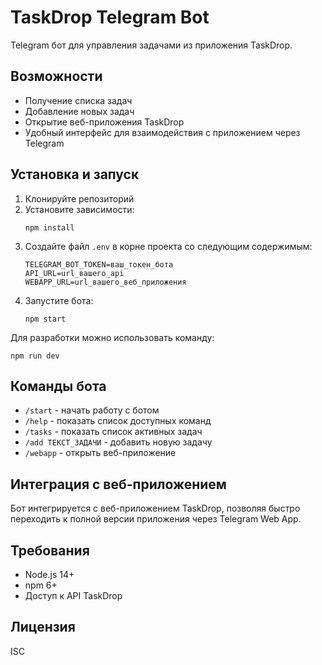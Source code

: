 # TaskDrop Telegram Bot

Telegram бот для управления задачами из приложения TaskDrop.

## Возможности

- Получение списка задач
- Добавление новых задач
- Открытие веб-приложения TaskDrop
- Удобный интерфейс для взаимодействия с приложением через Telegram

## Установка и запуск

1. Клонируйте репозиторий
2. Установите зависимости:
   ```
   npm install
   ```
3. Создайте файл `.env` в корне проекта со следующим содержимым:
   ```
   TELEGRAM_BOT_TOKEN=ваш_токен_бота
   API_URL=url_вашего_api
   WEBAPP_URL=url_вашего_веб_приложения
   ```
4. Запустите бота:
   ```
   npm start
   ```

Для разработки можно использовать команду:
```
npm run dev
```

## Команды бота

- `/start` - начать работу с ботом
- `/help` - показать список доступных команд
- `/tasks` - показать список активных задач
- `/add ТЕКСТ_ЗАДАЧИ` - добавить новую задачу
- `/webapp` - открыть веб-приложение

## Интеграция с веб-приложением

Бот интегрируется с веб-приложением TaskDrop, позволяя быстро переходить к полной версии приложения через Telegram Web App.

## Требования

- Node.js 14+
- npm 6+
- Доступ к API TaskDrop

## Лицензия

ISC 
